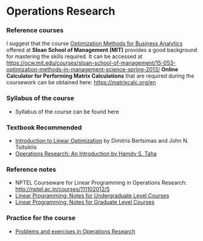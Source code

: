 # Operations Research

### Reference courses
I suggest that the course [Optimization Methods for Business Analytics](https://ocw.mit.edu/courses/sloan-school-of-management/15-053-optimization-methods-in-management-science-spring-2013/) offered at **Sloan School of Management (MIT)** provides a good background for mastering the skills required. It can be accessed at https://ocw.mit.edu/courses/sloan-school-of-management/15-053-optimization-methods-in-management-science-spring-2013/ **Online Calculator for Performing Matrix Calculations** that are required during the coursework can be obtained here: https://matrixcalc.org/en

### Syllabus of the course
* Syllabus of the course can be found here

### Textbook Recommended
* [Introduction to Linear Optimization](http://personal.vu.nl/l.stougie/Courses/ALP/BTonlyCh12345.pdf) by Dimitris Bertsimas and John N. Tsitsiklis
* [Operations Research: An Introduction by Hamdy S. Taha](https://docs.zoho.com/file/2bvxi2880b2bb6d6144c686b17da82e5743c9)

### Reference notes 
* NPTEL Courseware for Linear Programming in Operations Research: http://nptel.ac.in/courses/111102012/5
* [Linear Programming: Notes for Undergraduate Level Courses](http://orfe.princeton.edu/~rvdb/307/lectures.html)
* [Linear Programming: Notes for Graduate Level Courses](http://www.princeton.edu/~rvdb/542/lectures.html)

### Practice for the course
* [Problems and exercises in Operations Research](https://www.lix.polytechnique.fr/~liberti/teaching/isic/isc612-06/exercises-solutions.pdf)
